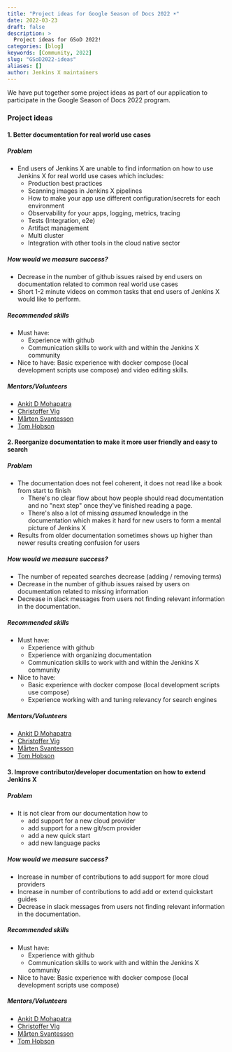 ```yaml
---
title: "Project ideas for Google Season of Docs 2022 ☀️"
date: 2022-03-23
draft: false
description: >
  Project ideas for GSoD 2022!
categories: [blog]
keywords: [Community, 2022]
slug: "GSoD2022-ideas"
aliases: []
author: Jenkins X maintainers
---
```


We have put together some project ideas as part of our application to participate in the Google Season of Docs 2022 program.

### Project ideas

#### 1. Better documentation for real world use cases

##### Problem

- End users of Jenkins X are unable to find information on how to use Jenkins X for real world use cases which includes:
  - Production best practices
  - Scanning images in Jenkins X pipelines
  - How to make your app use different configuration/secrets for each environment
  - Observability for your apps, logging, metrics, tracing
  - Tests (Integration, e2e)
  - Artifact management
  - Multi cluster
  - Integration with other tools in the cloud native sector

##### How would we measure success?

- Decrease in the number of github issues raised by end users on documentation related to common real world use cases
- Short 1-2 minute videos on common tasks that end users of Jenkins X would like to perform.

##### Recommended skills

- Must have:
  - Experience with github
  - Communication skills to work with and within the Jenkins X community
- Nice to have: Basic experience with docker compose (local development scripts use compose) and video editing skills.

##### Mentors/Volunteers

- [Ankit D Mohapatra](https://github.com/ankitm123)
- [Christoffer Vig](https://github.com/babadofar)
- [Mårten Svantesson](https://github.com/msvticket)
- [Tom Hobson](https://github.com/tomhobson)

#### 2. Reorganize documentation to make it more user friendly and easy to search

##### Problem

- The documentation does not feel coherent, it does not read like a book from start to finish
  - There's no clear flow about how people should read documentation and no "next step" once they've finished reading a page.
  - There's also a lot of missing _assumed_ knowledge in the documentation which makes it hard for new users to form a mental picture of Jenkins X
- Results from older documentation sometimes shows up higher than newer results creating confusion for users

##### How would we measure success?

- The number of repeated searches decrease (adding / removing terms)
- Decrease in the number of github issues raised by users on documentation related to missing information
- Decrease in slack messages from users not finding relevant information in the documentation.

##### Recommended skills

- Must have:
  - Experience with github
  - Experience with organizing documentation
  - Communication skills to work with and within the Jenkins X community
- Nice to have:
  - Basic experience with docker compose (local development scripts use compose)
  - Experience working with and tuning relevancy for search engines

##### Mentors/Volunteers

- [Ankit D Mohapatra](https://github.com/ankitm123)
- [Christoffer Vig](https://github.com/babadofar)
- [Mårten Svantesson](https://github.com/msvticket)
- [Tom Hobson](https://github.com/tomhobson)

#### 3. Improve contributor/developer documentation on how to extend Jenkins X

##### Problem

- It is not clear from our documentation how to
  - add support for a new cloud provider
  - add support for a new git/scm provider
  - add a new quick start
  - add new language packs

##### How would we measure success?

- Increase in number of contributions to add support for more cloud providers
- Increase in number of contributions to add add or extend quickstart guides
- Decrease in slack messages from users not finding relevant information in the documentation.

##### Recommended skills

- Must have:
  - Experience with github
  - Communication skills to work with and within the Jenkins X community
- Nice to have: Basic experience with docker compose (local development scripts use compose)

##### Mentors/Volunteers

- [Ankit D Mohapatra](https://github.com/ankitm123)
- [Christoffer Vig](https://github.com/babadofar)
- [Mårten Svantesson](https://github.com/msvticket)
- [Tom Hobson](https://github.com/tomhobson)
